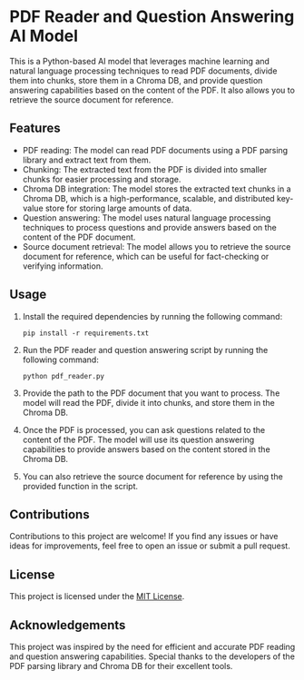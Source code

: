 # PDF Reader and Question Answering AI Model

This is a Python-based AI model that leverages machine learning and natural language processing techniques to read PDF documents, divide them into chunks, store them in a Chroma DB, and provide question answering capabilities based on the content of the PDF. It also allows you to retrieve the source document for reference.

## Features

- PDF reading: The model can read PDF documents using a PDF parsing library and extract text from them.
- Chunking: The extracted text from the PDF is divided into smaller chunks for easier processing and storage.
- Chroma DB integration: The model stores the extracted text chunks in a Chroma DB, which is a high-performance, scalable, and distributed key-value store for storing large amounts of data.
- Question answering: The model uses natural language processing techniques to process questions and provide answers based on the content of the PDF document.
- Source document retrieval: The model allows you to retrieve the source document for reference, which can be useful for fact-checking or verifying information.

## Usage

1. Install the required dependencies by running the following command: 
    ```
    pip install -r requirements.txt
    ```

2. Run the PDF reader and question answering script by running the following command:
    ```
    python pdf_reader.py
    ```

3. Provide the path to the PDF document that you want to process. The model will read the PDF, divide it into chunks, and store them in the Chroma DB.

4. Once the PDF is processed, you can ask questions related to the content of the PDF. The model will use its question answering capabilities to provide answers based on the content stored in the Chroma DB.

5. You can also retrieve the source document for reference by using the provided function in the script.

## Contributions

Contributions to this project are welcome! If you find any issues or have ideas for improvements, feel free to open an issue or submit a pull request.

## License

This project is licensed under the [MIT License](LICENSE).

## Acknowledgements

This project was inspired by the need for efficient and accurate PDF reading and question answering capabilities. Special thanks to the developers of the PDF parsing library and Chroma DB for their excellent tools.

